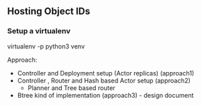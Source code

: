 ## Hosting Object IDs


### Setup a virtualenv

virtualenv -p python3 venv


Approach:
- Controller and Deployment setup (Actor replicas) (approach1)
- Controller , Router and Hash based Actor setup (approach2)
    - Planner and Tree based router
- Btree kind of implementation (approach3) - design document
